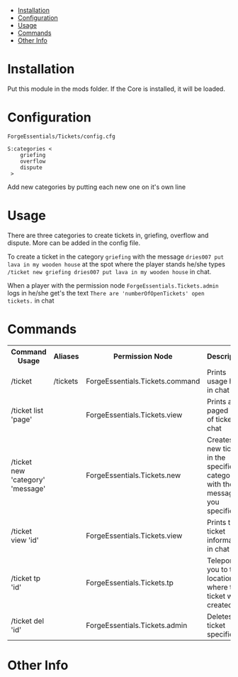 * [Installation](#install)
* [Configuration](#config)
* [Usage](#use)
* [Commands](#command)
* [Other Info](#other)

# Installation <a name="install"></a>
Put this module in the mods folder. If the Core is installed, it will be loaded.

# Configuration <a name="config"></a>

``ForgeEssentials/Tickets/config.cfg``

    S:categories <
        griefing
        overflow
        dispute
     >

Add new categories by putting each new one on it's own line

# Usage <a name="use"></a>
There are three categories to create tickets in, griefing, overflow and dispute.
More can be added in the config file.

To create a ticket in the category ``griefing`` with the message ``dries007 put lava in my wooden house`` at the spot where the player stands he/she types ``/ticket new griefing dries007 put lava in my wooden house`` in chat.

When a player with the permission node ``ForgeEssentials.Tickets.admin`` logs in he/she get's the text ``There are 'numberOfOpenTickets' open tickets.`` in chat

# Commands <a name="command"></a>
<table>
	<tr>
		<th>Command Usage</th>
		<th>Aliases</th>
		<th>Permission Node</th>
		<th>Description</th>
	</tr>
	<tr>
		<td>/ticket</td>
		<td>/tickets</td>
		<td>ForgeEssentials.Tickets.command</td>
		<td>Prints usage help in chat</td>
	</tr>
	<tr>
		<td>/ticket list 'page'</td>
		<td></td>
		<td>ForgeEssentials.Tickets.view</td>
		<td>Prints a paged list of tickets in chat</td>
	</tr>
	<tr>
		<td>/ticket new 'category' 'message'</td>
		<td></td>
		<td>ForgeEssentials.Tickets.new</td>
		<td>Creates a new ticket in the specified category with the message you specified</td>
	</tr>
	<tr>
		<td>/ticket view 'id'</td>
		<td></td>
		<td>ForgeEssentials.Tickets.view</td>
		<td>Prints the ticket information in chat</td>
	</tr>
	<tr>
		<td>/ticket tp 'id'</td>
		<td></td>
		<td>ForgeEssentials.Tickets.tp</td>
		<td>Teleports you to the location where the ticket was created</td>
	</tr>
	<tr>
		<td>/ticket del 'id'</td>
		<td></td>
		<td>ForgeEssentials.Tickets.admin</td>
		<td>Deletes the ticket specified</td>
	</tr>
	<tr>
</table>


# Other Info <a name="other"></a>
